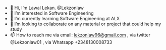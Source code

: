 - 👋 Hi, I’m Lawal Lekan.  @Lekzonlaw
- 👀 I’m interested in Software Engineering 
- 🌱 I’m currently learning Software Engineering at ALX 
- 💞️ I’m looking to collaborate on any material or project that could help my study
- 📫 How to reach me via email: lekzonlaw96@gmail.com , via twitter @Lekzonlaw01 , via Whatsapp +2348130008733 

<!---
Lekzonlaw/Lekzonlaw is a ✨ special ✨ repository because its `README.md` (this file) appears on your GitHub profile.
You can click the Preview link to take a look at your changes.
--->
